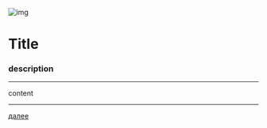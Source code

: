 ![img](https://1.bp.blogspot.com/-QTH19_Xqemw/Xc6iUycqJUI/AAAAAAAAEpM/Y1c2OpzlZOMJXXqQduH3IcqgwtIMGkM3ACLcBGAsYHQ/s320/004.png "004")
# **Title**
### description
---

content







---

[далее](005.md)
